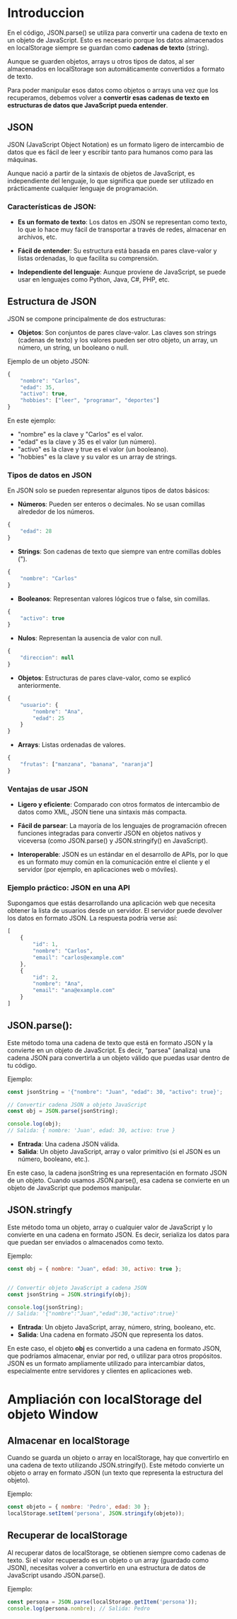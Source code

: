 # Introduccion
En el código, JSON.parse() se utiliza para convertir una cadena de texto en un objeto de JavaScript. Esto es necesario porque los datos almacenados en localStorage siempre se guardan como **cadenas de texto** (string). 

Aunque se guarden objetos, arrays u otros tipos de datos, al ser almacenados en localStorage son automáticamente convertidos a formato de texto. 

Para poder manipular esos datos como objetos o arrays una vez que los recuperamos, debemos volver a **convertir esas cadenas de texto en estructuras de datos que JavaScript pueda entender**.

## JSON

JSON (JavaScript Object Notation) es un formato ligero de intercambio de datos que es fácil de leer y escribir tanto para humanos como para las máquinas. 

Aunque nació a partir de la sintaxis de objetos de JavaScript, es independiente del lenguaje, lo que significa que puede ser utilizado en prácticamente cualquier lenguaje de programación.

### Características de JSON:
- **Es un formato de texto**: Los datos en JSON se representan como texto, lo que lo hace muy fácil de transportar a través de redes, almacenar en archivos, etc.

- **Fácil de entender**: Su estructura está basada en pares clave-valor y listas ordenadas, lo que facilita su comprensión.

- **Independiente del lenguaje**: Aunque proviene de JavaScript, se puede usar en lenguajes como Python, Java, C#, PHP, etc.

## Estructura de JSON
JSON se compone principalmente de dos estructuras:

- **Objetos**: Son conjuntos de pares clave-valor. Las claves son strings (cadenas de texto) y los valores pueden ser otro objeto, un array, un número, un string, un booleano o null.

Ejemplo de un objeto JSON:

```javascript
{
    "nombre": "Carlos",
    "edad": 35,
    "activo": true,
    "hobbies": ["leer", "programar", "deportes"]
}
```

En este ejemplo:

- "nombre" es la clave y "Carlos" es el valor.
- "edad" es la clave y 35 es el valor (un número).
- "activo" es la clave y true es el valor (un booleano).
- "hobbies" es la clave y su valor es un array de strings.

### Tipos de datos en JSON
En JSON solo se pueden representar algunos tipos de datos básicos:

- **Números**: Pueden ser enteros o decimales. No se usan comillas alrededor de los números.

```javascript
{ 
    "edad": 28 
}
```

- **Strings**: Son cadenas de texto que siempre van entre comillas dobles (").

```javascript
{ 
    "nombre": "Carlos" 
}
 ```

- **Booleanos**: Representan valores lógicos true o false, sin comillas.

```javascript
{ 
    "activo": true 
}
```

- **Nulos**: Representan la ausencia de valor con null.

```javascript
{ 
    "direccion": null 
}
 ```

- **Objetos**: Estructuras de pares clave-valor, como se explicó anteriormente.

```javascript
{ 
    "usuario": { 
        "nombre": "Ana", 
        "edad": 25 
    } 
}
```

- **Arrays**: Listas ordenadas de valores.

```javascript
{ 
    "frutas": ["manzana", "banana", "naranja"]
}
```

### Ventajas de usar JSON
- **Ligero y eficiente**: Comparado con otros formatos de intercambio de datos como XML, JSON tiene una sintaxis más compacta.

- **Fácil de parsear**: La mayoría de los lenguajes de programación ofrecen funciones integradas para convertir JSON en objetos nativos y viceversa (como JSON.parse() y JSON.stringify() en JavaScript).

- **Interoperable**: JSON es un estándar en el desarrollo de APIs, por lo que es un formato muy común en la comunicación entre el cliente y el servidor (por ejemplo, en aplicaciones web o móviles).

### Ejemplo práctico: JSON en una API
Supongamos que estás desarrollando una aplicación web que necesita obtener la lista de usuarios desde un servidor. El servidor puede devolver los datos en formato JSON. La respuesta podría verse así:

```javascript
[
    {
        "id": 1,
        "nombre": "Carlos",
        "email": "carlos@example.com"
    },
    {
        "id": 2,
        "nombre": "Ana",
        "email": "ana@example.com"
    }
]
```

## JSON.parse():
Este método toma una cadena de texto que está en formato JSON y la convierte en un objeto de JavaScript. Es decir, "parsea" (analiza) una cadena JSON para convertirla a un objeto válido que puedas usar dentro de tu código.

Ejemplo:


```javascript
const jsonString = '{"nombre": "Juan", "edad": 30, "activo": true}';

// Convertir cadena JSON a objeto JavaScript
const obj = JSON.parse(jsonString);

console.log(obj);
// Salida: { nombre: 'Juan', edad: 30, activo: true }
```

- **Entrada**: Una cadena JSON válida.
- **Salida**: Un objeto JavaScript, array o valor primitivo (si el JSON es un número, booleano, etc.).

En este caso, la cadena jsonString es una representación en formato JSON de un objeto. Cuando usamos JSON.parse(), esa cadena se convierte en un objeto de JavaScript que podemos manipular.

## JSON.stringfy

Este método toma un objeto, array o cualquier valor de JavaScript y lo convierte en una cadena en formato JSON. Es decir, serializa los datos para que puedan ser enviados o almacenados como texto.

Ejemplo:

```javascript
const obj = { nombre: "Juan", edad: 30, activo: true };


// Convertir objeto JavaScript a cadena JSON
const jsonString = JSON.stringify(obj);

console.log(jsonString);
// Salida: '{"nombre":"Juan","edad":30,"activo":true}'
```

- **Entrada**: Un objeto JavaScript, array, número, string, booleano, etc.
- **Salida**: Una cadena en formato JSON que representa los datos.


En este caso, el objeto **obj** es convertido a una cadena en formato JSON, que podríamos almacenar, enviar por red, o utilizar para otros propósitos. JSON es un formato ampliamente utilizado para intercambiar datos, especialmente entre servidores y clientes en aplicaciones web.

# Ampliación con localStorage del objeto Window

## Almacenar en localStorage

Cuando se guarda un objeto o array en localStorage, hay que convertirlo en una cadena de texto utilizando JSON.stringify(). Este método convierte un objeto o array en formato JSON (un texto que representa la estructura del objeto).

Ejemplo:

```javascript
const objeto = { nombre: 'Pedro', edad: 30 };
localStorage.setItem('persona', JSON.stringify(objeto));
```

## Recuperar de localStorage

Al recuperar datos de localStorage, se obtienen siempre como cadenas de texto. Si el valor recuperado es un objeto o un array (guardado como JSON), necesitas volver a convertirlo en una estructura de datos de JavaScript usando JSON.parse().

Ejemplo:

```javascript
const persona = JSON.parse(localStorage.getItem('persona'));
console.log(persona.nombre); // Salida: Pedro
```

